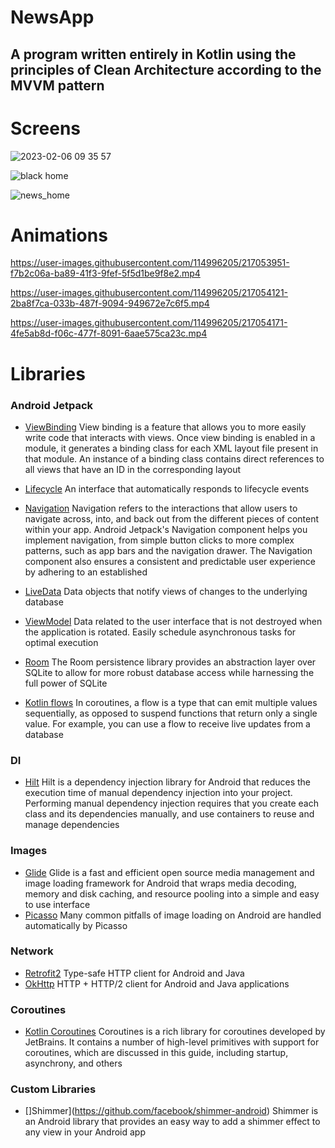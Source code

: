 # NewsApp
## A program written entirely in Kotlin using the principles of Clean Architecture according to the MVVM pattern


# Screens 

![2023-02-06 09 35 57](https://user-images.githubusercontent.com/114996205/217043877-e926d6ad-b813-43d6-95fa-9a3fc56adedc.jpg)

![black home](https://user-images.githubusercontent.com/114996205/217044479-fa385d21-f3c1-4917-bd1c-5850cfa8ba12.jpg)

![news_home](https://user-images.githubusercontent.com/114996205/217044778-590b4fba-1e96-4e8d-82d3-44cf0defd9ec.jpg)


# Animations

https://user-images.githubusercontent.com/114996205/217053951-f7b2c06a-ba89-41f3-9fef-5f5d1be9f8e2.mp4

https://user-images.githubusercontent.com/114996205/217054121-2ba8f7ca-033b-487f-9094-949672e7c6f5.mp4

https://user-images.githubusercontent.com/114996205/217054171-4fe5ab8d-f06c-477f-8091-6aae575ca23c.mp4


# Libraries

### Android Jetpack

+ [ViewBinding](https://developer.android.com/topic/libraries/view-binding) View binding is a feature that allows you to more easily write code that interacts with views. Once view binding is enabled in a module, it generates a binding class for each XML layout file present in that module. An instance of a binding class contains direct references to all views that have an ID in the corresponding layout
+ [Lifecycle](https://developer.android.com/topic/libraries/architecture/lifecycle) An interface that automatically responds to lifecycle events

+ [Navigation](https://developer.android.com/guide/navigation?gclsrc=aw.ds&gclid=Cj0KCQiA09eQBhCxARIsAAYRiymyM6hTEs0cGr5ZCXOWtLhVUwDK1O86vf8V_Uq2DWvVYNFZwPFznzAaAllMEALw_wcB) Navigation refers to the interactions that allow users to navigate across, into, and back out from the different pieces of content within your app. Android Jetpack's Navigation component helps you implement navigation, from simple button clicks to more complex patterns, such as app bars and the navigation drawer. The Navigation component also ensures a consistent and predictable user experience by adhering to an established

+ [LiveData](https://developer.android.com/topic/libraries/architecture/livedata) Data objects that notify views of changes to the underlying database

+ [ViewModel](https://developer.android.com/topic/libraries/architecture/viewmodel) Data related to the user interface that is not destroyed when the application is rotated. Easily schedule asynchronous tasks for optimal execution

+ [Room](https://developer.android.com/jetpack/androidx/releases/room) The Room persistence library provides an abstraction layer over SQLite to allow for more robust database access while harnessing the full power of SQLite

+ [Kotlin flows](https://developer.android.com/kotlin/flow) In coroutines, a flow is a type that can emit multiple values sequentially, as opposed to suspend functions that return only a single value. For example, you can use a flow to receive live updates from a database

### DI
+ [Hilt](https://developer.android.com/training/dependency-injection/hilt-android) Hilt is a dependency injection library for Android that reduces the execution time of manual dependency injection into your project. Performing manual dependency injection requires that you create each class and its dependencies manually, and use containers to reuse and manage dependencies
### Images
+ [Glide](https://github.com/bumptech/glide) Glide is a fast and efficient open source media management and image loading framework for Android that wraps media decoding, memory and disk caching, and resource pooling into a simple and easy to use interface
+ [Picasso](https://github.com/square/picasso) Many common pitfalls of image loading on Android are handled automatically by Picasso

### Network
+ [Retrofit2](https://habr.com/ru/post/314028/) Type-safe HTTP client for Android and Java
+ [OkHttp](https://github.com/square/okhttp) HTTP + HTTP/2 client for Android and Java applications
### Coroutines
+ [Kotlin Coroutines](https://github.com/Kotlin/kotlinx.coroutines) Coroutines is a rich library for coroutines developed by JetBrains. It contains a number of high-level primitives with support for coroutines, which are discussed in this guide, including startup, asynchrony, and others

### Custom Libraries

+ []Shimmer](https://github.com/facebook/shimmer-android) Shimmer is an Android library that provides an easy way to add a shimmer effect to any view in your Android app
